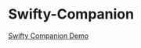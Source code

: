 # Swifty-Companion
[Swifty Companion Demo](https://github.com/serjkarev/Swifty-Companion/tree/master/demo/demo.gif)
